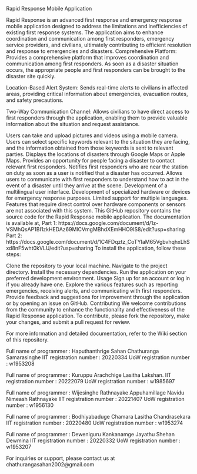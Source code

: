 Rapid Response Mobile Application

<Overview>
Rapid Response is an advanced first response and emergency response mobile application designed to address the limitations and inefficiencies of 
existing first response systems. The application aims to enhance coordination and communication among first responders, emergency service providers, 
and civilians, ultimately contributing to efficient resolution and response to emergencies and disasters.

<Features>
Comprehensive Platform: Provides a comprehensive platform that improves coordination and communication among first responders. As soon as a 
disaster situation occurs, the appropriate people and first responders can be brought to the disaster site quickly.

Location-Based Alert System: Sends real-time alerts to civilians in affected areas, providing critical information about emergencies, 
evacuation routes, and safety precautions.

Two-Way Communication Channel: Allows civilians to have direct access to first responders through the application, enabling them to provide 
valuable information about the situation and request assistance.

<In-Scope Functions>
Users can take and upload pictures and videos using a mobile camera.
Users can select specific keywords relevant to the situation they are facing, and the information obtained from those keywords is sent to relevant parties.
Displays the locations of disasters through Google Maps or Apple Maps.
Provides an opportunity for people facing a disaster to contact relevant first responders.
Notifies first responders who are near the station on duty as soon as a user is notified that a disaster has occurred.
Allows users to communicate with first responders to understand how to act in the event of a disaster until they arrive at the scene.
Development of a multilingual user interface.
  
<Out-of-Scope Functions>
Development of specialized hardware or devices for emergency response purposes.
Limited support for multiple languages.
Features that require direct control over hardware components or sensors are not associated with this system.
  
<GitHub Repository>
This GitHub repository contains the source code for the Rapid Response mobile application.
The documentation is available at, 
  Part 1: https://docs.google.com/document/d/1z-VSMhQsAP1BI1zkHEDAz69MlCVmgMBhdXEmHHO9IS8/edit?usp=sharing 
  Part 2: https://docs.google.com/document/d/1C4FDqztz_CoTYIaM65VgbvhqhxLhSxd8nF5wht0kVLU/edit?usp=sharing

<Installation>
To install the application, follow these steps:

Clone the repository to your local machine.
Navigate to the project directory.
Install the necessary dependencies.
Run the application on your preferred development environment.
Usage
Sign up for an account or log in if you already have one.
Explore the various features such as reporting emergencies, receiving alerts, and communicating with first responders.
Provide feedback and suggestions for improvement through the application or by opening an issue on GitHub.
Contributing
We welcome contributions from the community to enhance the functionality and effectiveness of the Rapid Response application. 
To contribute, please fork the repository, make your changes, and submit a pull request for review.

For more information and detailed documentation, refer to the Wiki section of this repository.

<Authors>
Full name of programmer	: Haputhanthrige Sahan Chathuranga Samarasinghe
IIT registration number : 20220334
UoW registration number	: w1953208

Full name of programmer	: Kuruppu Arachchige Lasitha Lakshan.
IIT registration number : 20222079
UoW registration number	: w1985697

Full name of programmer	: Wijesinghe Rathnayake Appuhamillage Navidu Nimeash Rathnayake
IIT registration number : 20221407
UoW registration number	: w1956130

Full name of programmer	: Bodhiyabaduge Chamara Lasitha Chandrasekara
IIT registration number : 20220480
UoW registration number	: w1953274

Full name of programmer	: Deweniguru Kankanamge Jayathu Shehan Dewmina
IIT registration number : 20220332
UoW registration number	: w1953207

<Contact>
For inquiries or support, please contact us at chathurangasahan2002@gmail.com
